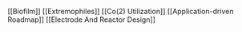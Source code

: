 [[Biofilm]]
[[Extremophiles]]
[[Co(2) Utilization]]
[[Application-driven Roadmap]]
[[Electrode And Reactor Design]]
